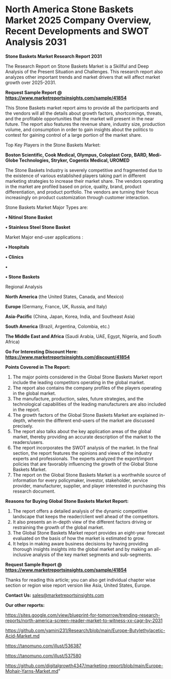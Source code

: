 # North America Stone Baskets Market 2025 Company Overview, Recent Developments and SWOT Analysis 2031

<strong>Stone Baskets Market Research Report 2031</strong>

The Research Report on Stone Baskets Market is a Skillful and Deep Analysis of the Present Situation and Challenges. This research report also analyzes other important trends and market drivers that will affect market growth over 2025-2031.

<strong>Request Sample Report @ <a href=https://www.marketreportsinsights.com/sample/41854>https://www.marketreportsinsights.com/sample/41854</a></strong>

This Stone Baskets market report aims to provide all the participants and the vendors will all the details about growth factors, shortcomings, threats, and the profitable opportunities that the market will present in the near future. The report also features the revenue share, industry size, production volume, and consumption in order to gain insights about the politics to contest for gaining control of a large portion of the market share.

Top Key Players in the Stone Baskets Market:

<strong>Boston Scientific, Cook Medical, Olympus, Coloplast Corp, BARD, Medi-Globe Technologies, Stryker, Cogentix Medical, UROMED</strong>

The Stone Baskets Industry is severely competitive and fragmented due to the existence of various established players taking part in different marketing strategies to increase their market share. The vendors operating in the market are profiled based on price, quality, brand, product differentiation, and product portfolio. The vendors are turning their focus increasingly on product customization through customer interaction.

Stone Baskets Market Major Types are:

<strong>•  Nitinol Stone Basket

•  Stainless Steel Stone Basket</strong>

Market Major end-user applications :

<strong>•  Hospitals

•  Clinics

•  

•  Stone Baskets</strong>

Regional Analysis

</u><strong><b>North America</b></strong> (the United States, Canada, and Mexico)

<strong><b>Europe </b></strong>(Germany, France, UK, Russia, and Italy)

<strong><b>Asia-Pacific</b></strong> (China, Japan, Korea, India, and Southeast Asia)

<strong><b>South America</b></strong> (Brazil, Argentina, Colombia, etc.)

<strong><b>The Middle East and Africa</b></strong> (Saudi Arabia, UAE, Egypt, Nigeria, and South Africa)

<strong>Go For Interesting Discount Here: <a href=https://www.marketreportsinsights.com/discount/41854>https://www.marketreportsinsights.com/discount/41854</a></strong>

<strong>Points Covered in The Report:</strong>
<ol>
  <li>The major points considered in the Global Stone Baskets Market report include the leading competitors operating in the global market.</li>
  <li>The report also contains the company profiles of the players operating in the global market.</li>
  <li>The manufacture, production, sales, future strategies, and the technological capabilities of the leading manufacturers are also included in the report.</li>
  <li>The growth factors of the Global Stone Baskets Market are explained in-depth, wherein the different end-users of the market are discussed precisely.</li>
  <li>The report also talks about the key application areas of the global market, thereby providing an accurate description of the market to the readers/users.</li>
  <li>The report incorporates the SWOT analysis of the market. In the final section, the report features the opinions and views of the industry experts and professionals. The experts analyzed the export/import policies that are favorably influencing the growth of the Global Stone Baskets Market.</li>
  <li>The report on the Global Stone Baskets Market is a worthwhile source of information for every policymaker, investor, stakeholder, service provider, manufacturer, supplier, and player interested in purchasing this research document.</li>
</ol>
<strong>Reasons for Buying Global Stone Baskets Market Report:</strong>

<ol>
  <li>The report offers a detailed analysis of the dynamic competitive landscape that keeps the reader/client well ahead of the competitors.</li>
  <li>It also presents an in-depth view of the different factors driving or restraining the growth of the global market.</li>
  <li>The Global Stone Baskets Market report provides an eight-year forecast evaluated on the basis of how the market is estimated to grow.</li>
  <li>It helps in making aware business decisions by having providing thorough insights insights into the global market and by making an all-inclusive analysis of the key market segments and sub-segments.</li>
</ol>
<strong>Request Sample Report @ <a href=https://www.marketreportsinsights.com/sample/41854>https://www.marketreportsinsights.com/sample/41854</a></strong>


Thanks for reading this article; you can also get individual chapter wise section or region wise report version like Asia, United States, Europe.

<strong>Contact Us:</strong>
sales@marketreportsinsights.com

<strong>Our other reports:</strong>

<a href=https://sites.google.com/view/blueprint-for-tomorrow/trending-research-reports/north-america-screen-reader-market-to-witness-xx-cagr-by-2031>https://sites.google.com/view/blueprint-for-tomorrow/trending-research-reports/north-america-screen-reader-market-to-witness-xx-cagr-by-2031</a>

<a href=https://github.com/yamini231/Research/blob/main/Europe-Butylethylacetic-Acid-Market.md>https://github.com/yamini231/Research/blob/main/Europe-Butylethylacetic-Acid-Market.md</a>

<a href=https://tanomuno.com/illust/536387>https://tanomuno.com/illust/536387</a>

<a href=https://tanomuno.com/illust/537580>https://tanomuno.com/illust/537580</a>

<a href=https://github.com/digitalgrowth4347/marketing-report/blob/main/Europe-Mohair-Yarns-Market.md>https://github.com/digitalgrowth4347/marketing-report/blob/main/Europe-Mohair-Yarns-Market.md</a>"
